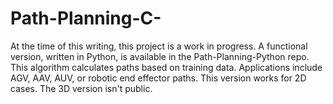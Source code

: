 # Path-Planning-C-
At the time of this writing, this project is a work in progress. A functional version, written in Python, is available in the Path-Planning-Python repo. This algorithm calculates paths based on training data. Applications include AGV, AAV, AUV, or robotic end effector paths. This version works for 2D cases. The 3D version isn't public.
